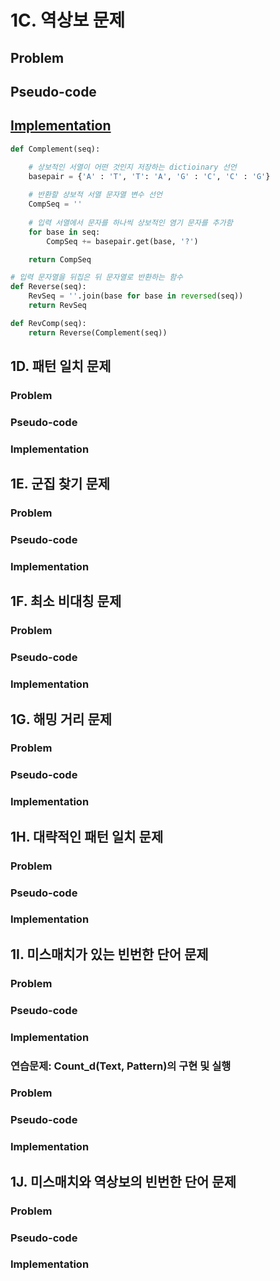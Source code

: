 # 1C. 역상보 문제

## Problem
## Pseudo-code
## [Implementation](/Bioinforamtics-Algorithm-practice/Chapter%201/codes/ReverseComplement.py)
```python
def Complement(seq):

    # 상보적인 서열이 어떤 것인지 저장하는 dictioinary 선언
    basepair = {'A' : 'T', 'T': 'A', 'G' : 'C', 'C' : 'G'}
    
    # 반환할 상보적 서열 문자열 변수 선언
    CompSeq = ''
    
    # 입력 서열에서 문자를 하나씩 상보적인 염기 문자를 추가함
    for base in seq:
        CompSeq += basepair.get(base, '?')

    return CompSeq

# 입력 문자열을 뒤집은 뒤 문자열로 반환하는 함수
def Reverse(seq):
    RevSeq = ''.join(base for base in reversed(seq))
    return RevSeq

def RevComp(seq):
    return Reverse(Complement(seq))
```

## 1D. 패턴 일치 문제

### Problem
### Pseudo-code
### Implementation

## 1E. 군집 찾기 문제

### Problem
### Pseudo-code
### Implementation

## 1F. 최소 비대칭 문제

### Problem
### Pseudo-code
### Implementation

## 1G. 해밍 거리 문제

### Problem
### Pseudo-code
### Implementation

## 1H. 대략적인 패턴 일치 문제

### Problem
### Pseudo-code
### Implementation

## 1I. 미스매치가 있는 빈번한 단어 문제

### Problem
### Pseudo-code
### Implementation

### 연습문제: Count_d(Text, Pattern)의 구현 및 실행

### Problem
### Pseudo-code
### Implementation

## 1J. 미스매치와 역상보의 빈번한 단어 문제

### Problem
### Pseudo-code
### Implementation